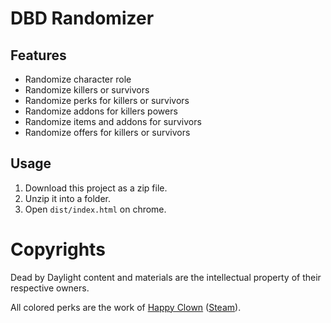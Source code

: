 # DBD Randomizer

## Features
* Randomize character role
* Randomize killers or survivors
* Randomize perks for killers or survivors
* Randomize addons for killers powers
* Randomize items and addons for survivors
* Randomize offers for killers or survivors

## Usage
1. Download this project as a zip file.
2. Unzip it into a folder.
3. Open `dist/index.html` on chrome. 

# Copyrights
Dead by Daylight content and materials are the intellectual property of their respective owners.

All colored perks are the work of [Happy Clown](http://www.twitch.tv/werewolfjester) ([Steam](https://steamcommunity.com/profiles/76561198307075794)).